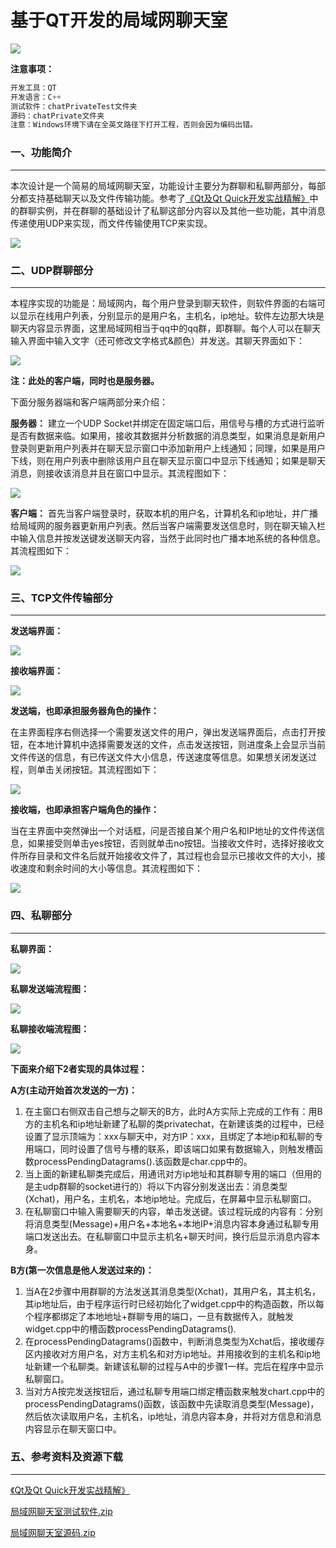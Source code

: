 # 基于QT开发的局域网聊天室

![](https://w.wallhaven.cc/full/8x/wallhaven-8xjljk.png)
<!--more-->

**注意事项：**

```c++
开发工具：QT
开发语言：C++
测试软件：chatPrivateTest文件夹
源码：chatPrivate文件夹
注意：Windows环境下请在全英文路径下打开工程，否则会因为编码出错。
```

### 一、功能简介

<hr>


本次设计是一个简易的局域网聊天室，功能设计主要分为群聊和私聊两部分，每部分都支持基础聊天以及文件传输功能。参考了[《Qt及Qt Quick开发实战精解》](https://raw.githubusercontent.com/kelecn/images/master/Qt%E5%8F%8AQt%20Quick%E5%BC%80%E5%8F%91%E5%AE%9E%E6%88%98%E7%B2%BE%E8%A7%A3.pdf)中的群聊实例，并在群聊的基础设计了私聊这部分内容以及其他一些功能，其中消息传递使用UDP来实现，而文件传输使用TCP来实现。


![](https://cdn.jsdelivr.net/gh/kelecn/images@master/功能简介1.png)

### 二、UDP群聊部分

<hr>


本程序实现的功能是：局域网内，每个用户登录到聊天软件，则软件界面的右端可以显示在线用户列表，分别显示的是用户名，主机名，ip地址。软件左边那大块是聊天内容显示界面，这里局域网相当于qq中的qq群，即群聊。每个人可以在聊天输入界面中输入文字（还可修改文字格式&颜色）并发送。其聊天界面如下：

![](https://cdn.jsdelivr.net/gh/kelecn/images@master/%E4%B8%BB%E7%95%8C%E9%9D%A2.png)

**注：此处的客户端，同时也是服务器。**

下面分服务器端和客户端两部分来介绍：

**服务器：** 建立一个UDP Socket并绑定在固定端口后，用信号与槽的方式进行监听是否有数据来临。如果用，接收其数据并分析数据的消息类型，如果消息是新用户登录则更新用户列表并在聊天显示窗口中添加新用户上线通知；同理，如果是用户下线，则在用户列表中删除该用户且在聊天显示窗口中显示下线通知；如果是聊天消息，则接收该消息并且在窗口中显示。其流程图如下：

![](https://cdn.jsdelivr.net/gh/kelecn/images@master/%E6%9C%8D%E5%8A%A1%E5%99%A8.png)

**客户端：** 首先当客户端登录时，获取本机的用户名，计算机名和ip地址，并广播给局域网的服务器更新用户列表。然后当客户端需要发送信息时，则在聊天输入栏中输入信息并按发送键发送聊天内容，当然于此同时也广播本地系统的各种信息。其流程图如下：

![](https://cdn.jsdelivr.net/gh/kelecn/images@master/%E5%AE%A2%E6%88%B7%E7%AB%AF.png)


### 三、TCP文件传输部分

<hr>


**发送端界面：**

![](https://cdn.jsdelivr.net/gh/kelecn/images@master/%E4%BC%A0%E6%96%87%E4%BB%B61.png)

**接收端界面：**

![](https://cdn.jsdelivr.net/gh/kelecn/images@master/%E6%8E%A5%E6%94%B6%E6%96%87%E4%BB%B61.png)

 **发送端，也即承担服务器角色的操作：**

在主界面程序右侧选择一个需要发送文件的用户，弹出发送端界面后，点击打开按钮，在本地计算机中选择需要发送的文件，点击发送按钮，则进度条上会显示当前文件传送的信息，有已传送文件大小信息，传送速度等信息。如果想关闭发送过程，则单击关闭按钮。其流程图如下：

![](https://cdn.jsdelivr.net/gh/kelecn/images@master/%E5%8F%91%E9%80%81%E7%AB%AF%E6%B5%81%E7%A8%8B%E5%9B%BE.png)

 **接收端，也即承担客户端角色的操作：**

当在主界面中突然弹出一个对话框，问是否接自某个用户名和IP地址的文件传送信息，如果接受则单击yes按钮，否则就单击no按钮。当接收文件时，选择好接收文件所存目录和文件名后就开始接收文件了，其过程也会显示已接收文件的大小，接收速度和剩余时间的大小等信息。其流程图如下：

![](https://cdn.jsdelivr.net/gh/kelecn/images@master/%E6%8E%A5%E6%94%B6%E7%AB%AF%E6%B5%81%E7%A8%8B%E5%9B%BE.png)

### 四、私聊部分

<hr>


**私聊界面：**

![](https://cdn.jsdelivr.net/gh/kelecn/images@master/%E7%A7%81%E8%81%8A.png)

**私聊发送端流程图：**

![](https://cdn.jsdelivr.net/gh/kelecn/images@master/%E7%A7%81%E8%81%8A%E5%8F%91%E9%80%81%E7%AB%AF%E6%B5%81%E7%A8%8B%E5%9B%BE.png)

**私聊接收端流程图：**

![](https://cdn.jsdelivr.net/gh/kelecn/images@master/%E7%A7%81%E8%81%8A%E6%8E%A5%E6%94%B6%E7%AB%AF%E6%B5%81%E7%A8%8B%E5%9B%BE.png)

**下面来介绍下2者实现的具体过程：**

**A方(主动开始首次发送的一方)：**

1. 在主窗口右侧双击自己想与之聊天的B方，此时A方实际上完成的工作有：用B方的主机名和ip地址新建了私聊的类privatechat，在新建该类的过程中，已经设置了显示顶端为：xxx与聊天中，对方IP：xxx，且绑定了本地ip和私聊的专用端口，同时设置了信号与槽的联系，即该端口如果有数据输入，则触发槽函数processPendingDatagrams().该函数是char.cpp中的。
2. 当上面的新建私聊类完成后，用通讯对方ip地址和其群聊专用的端口（但用的是主udp群聊的socket进行的）将以下内容分别发送出去：消息类型(Xchat)，用户名，主机名，本地ip地址。完成后，在屏幕中显示私聊窗口。
3. 在私聊窗口中输入需要聊天的内容，单击发送键。该过程玩成的内容有：分别将消息类型(Message)+用户名+本地名+本地IP+消息内容本身通过私聊专用端口发送出去。在私聊窗口中显示主机名+聊天时间，换行后显示消息内容本身。

**B方(第一次信息是他人发送过来的)：**

1. 当A在2步骤中用群聊的方法发送其消息类型(Xchat)，其用户名，其主机名，其ip地址后，由于程序运行时已经初始化了widget.cpp中的构造函数，所以每个程序都绑定了本地地址+群聊专用的端口，一旦有数据传入，就触发widget.cpp中的槽函数processPendingDatagrams().
2. 在processPendingDatagrams()函数中，判断消息类型为Xchat后，接收缓存区内接收对方用户名，对方主机名和对方ip地址。并用接收到的主机名和ip地址新建一个私聊类。新建该私聊的过程与A中的步骤1一样。完后在程序中显示私聊窗口。
3. 当对方A按完发送按钮后，通过私聊专用端口绑定槽函数来触发chart.cpp中的processPendingDatagrams()函数，该函数中先读取消息类型(Message)，然后依次读取用户名，主机名，ip地址，消息内容本身，并将对方信息和消息内容显示在聊天窗口中。

### 五、参考资料及资源下载

<hr>


[《Qt及Qt Quick开发实战精解》](https://raw.githubusercontent.com/kelecn/images/master/Qt%E5%8F%8AQt%20Quick%E5%BC%80%E5%8F%91%E5%AE%9E%E6%88%98%E7%B2%BE%E8%A7%A3.pdf)

[局域网聊天室测试软件.zip](https://cdn.jsdelivr.net/gh/kelecn/images@master/%E5%B1%80%E5%9F%9F%E7%BD%91%E8%81%8A%E5%A4%A9%E5%AE%A4.zip)

[局域网聊天室源码.zip](https://cdn.jsdelivr.net/gh/kelecn/images@master/%E5%B1%80%E5%9F%9F%E7%BD%91%E8%81%8A%E5%A4%A9%E5%AE%A4%E6%BA%90%E7%A0%81.zip)
